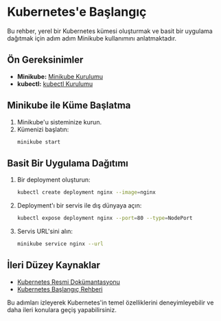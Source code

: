 # Kubernetes'e Başlangıç

Bu rehber, yerel bir Kubernetes kümesi oluşturmak ve basit bir uygulama dağıtmak için adım adım Minikube kullanımını anlatmaktadır.

## Ön Gereksinimler
- **Minikube:** [Minikube Kurulumu](https://minikube.sigs.k8s.io/docs/start/)
- **kubectl:** [kubectl Kurulumu](https://kubernetes.io/docs/tasks/tools/)

## Minikube ile Küme Başlatma
1. Minikube'u sisteminize kurun.
2. Kümenizi başlatın:
   ```bash
   minikube start
   ```

## Basit Bir Uygulama Dağıtımı
1. Bir deployment oluşturun:
   ```bash
   kubectl create deployment nginx --image=nginx
   ```
2. Deployment'ı bir servis ile dış dünyaya açın:
   ```bash
   kubectl expose deployment nginx --port=80 --type=NodePort
   ```
3. Servis URL'sini alın:
   ```bash
   minikube service nginx --url
   ```

## İleri Düzey Kaynaklar
- [Kubernetes Resmi Dokümantasyonu](https://kubernetes.io/docs/)
- [Kubernetes Başlangıç Rehberi](https://kubernetes.io/docs/tutorials/kubernetes-basics/)

Bu adımları izleyerek Kubernetes'in temel özelliklerini deneyimleyebilir ve daha ileri konulara geçiş yapabilirsiniz. 